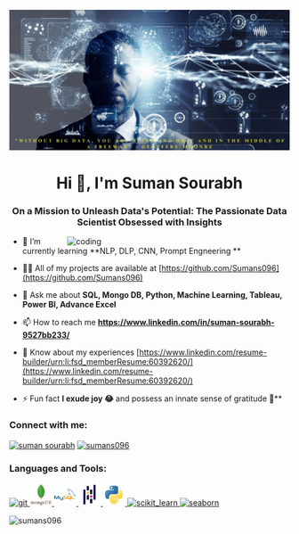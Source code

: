 ![logo](https://github.com/Sumans096/Sumans096/blob/main/Black%20Blue%20Simple%20Gaming%20Banner%20Landscape.gif)
<h1 align="center">Hi 👋, I'm Suman Sourabh</h1>
<h3 align="center">On a Mission to Unleash Data's Potential: The Passionate Data Scientist Obsessed with Insights</h3>

<img align="right" alt="coding" width="400" src="https://indoanalytica.com/static/images/data-science-2.gif">

- 🌱 I’m currently learning **NLP, DLP, CNN, Prompt Engneering ** 

- 👨‍💻 All of my projects are available at [https://github.com/Sumans096](https://github.com/Sumans096)

- 💬 Ask me about **SQL, Mongo DB, Python, Machine Learning, Tableau, Power BI, Advance Excel**

- 📫 How to reach me **https://www.linkedin.com/in/suman-sourabh-9527bb233/**

- 📄 Know about my experiences [https://www.linkedin.com/resume-builder/urn:li:fsd_memberResume:60392620/](https://www.linkedin.com/resume-builder/urn:li:fsd_memberResume:60392620/)

- ⚡ Fun fact **I exude joy 😂** and possess an innate sense of gratitude 🙏**

<h3 align="left">Connect with me:</h3>
<p align="left">
<a href="https://linkedin.com/in/suman sourabh" target="blank"><img align="center" src="https://raw.githubusercontent.com/rahuldkjain/github-profile-readme-generator/master/src/images/icons/Social/linked-in-alt.svg" alt="suman sourabh" height="30" width="40" /></a>
<a href="https://kaggle.com/sumans096" target="blank"><img align="center" src="https://raw.githubusercontent.com/rahuldkjain/github-profile-readme-generator/master/src/images/icons/Social/kaggle.svg" alt="sumans096" height="30" width="40" /></a>
</p>

<h3 align="left">Languages and Tools:</h3>
<p align="left"> <a href="https://git-scm.com/" target="_blank" rel="noreferrer"> <img src="https://www.vectorlogo.zone/logos/git-scm/git-scm-icon.svg" alt="git" width="40" height="40"/> </a> <a href="https://www.mongodb.com/" target="_blank" rel="noreferrer"> <img src="https://raw.githubusercontent.com/devicons/devicon/master/icons/mongodb/mongodb-original-wordmark.svg" alt="mongodb" width="40" height="40"/> </a> <a href="https://www.mysql.com/" target="_blank" rel="noreferrer"> <img src="https://raw.githubusercontent.com/devicons/devicon/master/icons/mysql/mysql-original-wordmark.svg" alt="mysql" width="40" height="40"/> </a> <a href="https://pandas.pydata.org/" target="_blank" rel="noreferrer"> <img src="https://raw.githubusercontent.com/devicons/devicon/2ae2a900d2f041da66e950e4d48052658d850630/icons/pandas/pandas-original.svg" alt="pandas" width="40" height="40"/> </a> <a href="https://www.python.org" target="_blank" rel="noreferrer"> <img src="https://raw.githubusercontent.com/devicons/devicon/master/icons/python/python-original.svg" alt="python" width="40" height="40"/> </a> <a href="https://scikit-learn.org/" target="_blank" rel="noreferrer"> <img src="https://upload.wikimedia.org/wikipedia/commons/0/05/Scikit_learn_logo_small.svg" alt="scikit_learn" width="40" height="40"/> </a> <a href="https://seaborn.pydata.org/" target="_blank" rel="noreferrer"> <img src="https://seaborn.pydata.org/_images/logo-mark-lightbg.svg" alt="seaborn" width="40" height="40"/> </a> </p>

<p><img align="center" src="https://github-readme-stats.vercel.app/api/top-langs?username=sumans096&show_icons=true&locale=en&layout=compact" alt="sumans096" /></p>
